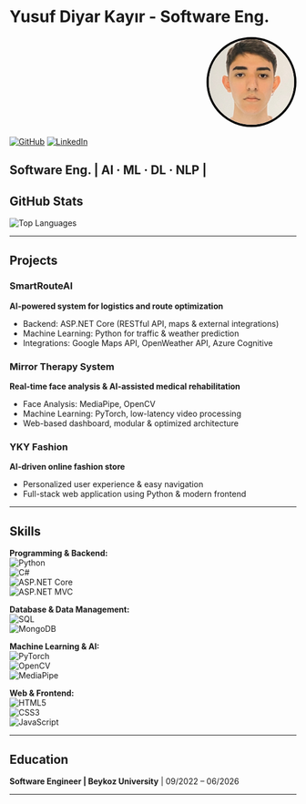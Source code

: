 # Yusuf Diyar Kayır - Software Eng.
<div align="right">
 <img src="Vesika.jpeg" alt="Yusuf Diyar Kayır" 
      width="150" height="150" 
      style="border-radius: 50%; border: 4px solid black; object-fit: cover;" />
</div>

[![GitHub](https://img.shields.io/badge/GitHub-100000?style=for-the-badge&logo=github&logoColor=white)](https://github.com/YusufDiyarKayir)
[![LinkedIn](https://img.shields.io/badge/LinkedIn-0A66C2?style=for-the-badge&logo=linkedin&logoColor=white)](https://www.linkedin.com/in/yusufdiyarkayır)

Software Eng. | AI · ML · DL · NLP |
---

##  GitHub Stats

![Top Languages](https://github-readme-stats.vercel.app/api/top-langs/?username=YusufDiyarKayir&layout=compact&theme=tokyonight)


---

##  Projects

### SmartRouteAI
**AI-powered system for logistics and route optimization**  
- Backend: ASP.NET Core (RESTful API, maps & external integrations)  
- Machine Learning: Python for traffic & weather prediction  
- Integrations: Google Maps API, OpenWeather API, Azure Cognitive

### Mirror Therapy System
**Real-time face analysis & AI-assisted medical rehabilitation**  
- Face Analysis: MediaPipe, OpenCV  
- Machine Learning: PyTorch, low-latency video processing  
- Web-based dashboard, modular & optimized architecture  

### YKY Fashion
**AI-driven online fashion store**  
- Personalized user experience & easy navigation  
- Full-stack web application using Python & modern frontend  

---

## Skills

**Programming & Backend:**  
![Python](https://img.shields.io/badge/Python-3776AB?style=for-the-badge&logo=python&logoColor=white)  
![C#](https://img.shields.io/badge/C%23-239120?style=for-the-badge&logo=c-sharp&logoColor=white)  
![ASP.NET Core](https://img.shields.io/badge/ASP.NET_Core-512BD4?style=for-the-badge&logo=dotnet&logoColor=white)  
![ASP.NET MVC](https://img.shields.io/badge/ASP.NET_MVC-512BD4?style=for-the-badge&logo=dotnet&logoColor=white)

**Database & Data Management:**  
![SQL](https://img.shields.io/badge/SQL-4479A1?style=for-the-badge&logo=MicrosoftSQLServer&logoColor=white)  
![MongoDB](https://img.shields.io/badge/MongoDB-47A248?style=for-the-badge&logo=mongodb&logoColor=white)

**Machine Learning & AI:**  
![PyTorch](https://img.shields.io/badge/PyTorch-EE4C2C?style=for-the-badge&logo=pytorch&logoColor=white)  
![OpenCV](https://img.shields.io/badge/OpenCV-5C3EE8?style=for-the-badge&logo=opencv&logoColor=white)  
![MediaPipe](https://img.shields.io/badge/MediaPipe-2D2D2D?style=for-the-badge&logo=google&logoColor=white)  

**Web & Frontend:**  
![HTML5](https://img.shields.io/badge/HTML5-E34F26?style=for-the-badge&logo=html5&logoColor=white)  
![CSS3](https://img.shields.io/badge/CSS3-1572B6?style=for-the-badge&logo=css3&logoColor=white)  
![JavaScript](https://img.shields.io/badge/JavaScript-F7DF1E?style=for-the-badge&logo=javascript&logoColor=black)

---

## Education

**Software Engineer | Beykoz University** | 09/2022 – 06/2026  

---
